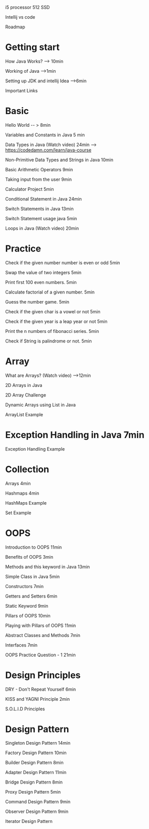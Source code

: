 
i5 processor
512 SSD

Intellij
vs code


Roadmap
# Getting start

How Java Works?  --> 10min

Working of Java  -->1min

Setting up JDK and intellij Idea  -->6min 

Important Links 

# Basic

Hello World   -- > 8min

Variables and Constants in Java  5 min

Data Types in Java (Watch video)   24min   --> https://codedamn.com/learn/java-course

Non-Primitive Data Types and Strings in Java  10min

Basic Arithmetic Operators  9min

Taking input from the user  9min

Calculator Project   5min 

Conditional Statement in Java 24min

Switch Statements in Java  13min 

Switch Statement usage java  5min

Loops in Java (Watch video)  20min

# Practice


Check if the given number number is even or odd  5min

Swap the value of two integers 5min

Print first 100 even numbers. 5min

Calculate factorial of a given number. 5min

Guess the number game.  5min

Check if the given char is a vowel or not  5min

Check if the given year is a leap year or not  5min

Print the n numbers of fibonacci series. 5min

Check if String is palindrome or not.  5min

# Array
What are Arrays? (Watch video)  -->12min

2D Arrays in Java

2D Array Challenge

Dynamic Arrays using List in Java

ArrayList Example 

# Exception Handling in Java 7min

Exception Handling Example 

# Collection
Arrays 4min

Hashmaps 4min

HashMaps Example

Set Example 

# OOPS

Introduction to OOPS  11min

Benefits of OOPS  3min

Methods and this keyword in Java  13min

Simple Class in Java  5min

Constructors  7min

Getters and Setters  6min

Static Keyword  9min

Pillars of OOPS  10min

Playing with Pillars of OOPS  11min

Abstract Classes and Methods  7min

Interfaces  7min

OOPS Practice Question - 1  21min

# Design Principles

DRY - Don't Repeat Yourself  6min

KISS and YAGNI Principle 2min

S.O.L.I.D Principles 

# Design Pattern

Singleton Design Pattern  14min

Factory Design Pattern  10min

Builder Design Pattern  8min

Adapter Design Pattern  11min

Bridge Design Pattern  8min

Proxy Design Pattern  5min

Command Design Pattern  9min

Observer Design Pattern 9min

Iterator Design Pattern
